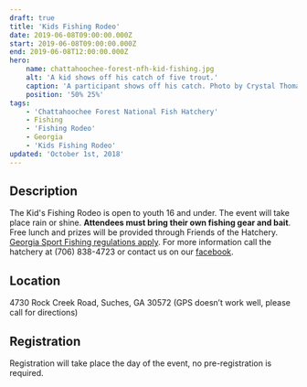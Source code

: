 ```yaml
---
draft: true
title: 'Kids Fishing Rodeo'
date: 2019-06-08T09:00:00.000Z
start: 2019-06-08T09:00:00.000Z
end: 2019-06-08T12:00:00.000Z
hero:
    name: chattahoochee-forest-nfh-kid-fishing.jpg
    alt: 'A kid shows off his catch of five trout.'
    caption: 'A participant shows off his catch. Photo by Crystal Thomas, USFWS.'
    position: '50% 25%'
tags:
    - 'Chattahoochee Forest National Fish Hatchery'
    - Fishing
    - 'Fishing Rodeo'
    - Georgia
    - 'Kids Fishing Rodeo'
updated: 'October 1st, 2018'
---
```


## Description

The Kid's Fishing Rodeo is open to youth 16 and under. The event will take place rain or shine. **Attendees must bring their own fishing gear and bait**. Free lunch and prizes will be provided through Friends of the Hatchery. [Georgia Sport Fishing regulations apply](https://georgiawildlife.com/fishing/regulations). For more information call the hatchery at (706) 838-4723 or contact us on our [facebook](https://www.facebook.com/chattahoocheeforestnfh).

## Location

4730 Rock Creek Road, Suches, GA 30572 (GPS doesn’t work well, please call for directions)

## Registration

Registration will take place the day of the event, no pre-registration is required.